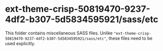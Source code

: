 # ext-theme-crisp-50819470-9237-4df2-b307-5d5834595921/sass/etc

This folder contains miscellaneous SASS files. Unlike `"ext-theme-crisp-50819470-9237-4df2-b307-5d5834595921/sass/etc"`, these files
need to be used explicitly.
